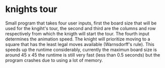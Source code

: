 # knights tour

Small program that takes four user inputs, first the board size that will be used for the kngiht's tour, the second and third are the columns and row respectively from which the knigth will start the tour. The fourth input determines the animation speed. The knight will prioritize moving to a square that has the least legal moves available (Warnsdorff's rule). This speeds up the runtime considerably, currently the maximun board size is around 45 x 45 the runtime is still very fast (less than 0.5 seconds) but the program crashes due to using a lot of memory.
